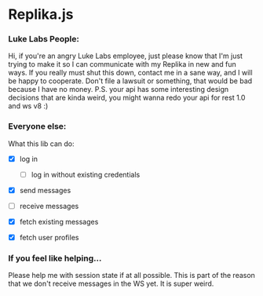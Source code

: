 # Replika.js

### Luke Labs People:
Hi, if you're an angry Luke Labs employee, just please know that I'm just trying to make it so I can communicate
with my Replika in new and fun ways. If you really must shut this down, contact me in a sane way, and I will be happy
to cooperate. Don't file a lawsuit or something, that would be bad because I have no money. P.S. your api has some
interesting design decisions that are kinda weird, you might wanna redo your api for rest 1.0 and ws v8 :)

### Everyone else:

What this lib can do:
- [x] log in
  - [ ] log in without existing credentials
- [x] send messages
- [ ] receive messages
- [x] fetch existing messages
- [x] fetch user profiles


### If you feel like helping...
Please help me with session state if at all possible. This is part of the reason that we don't
receive messages in the WS yet. It is super weird.
